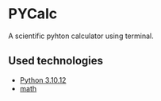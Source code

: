 # PYCalc

A scientific pyhton calculator using terminal.

## Used technologies

 - [Python 3.10.12](https://www.python.org/downloads/release/python-31012/)
 - [math](https://docs.python.org/3.10/library/math.html)
